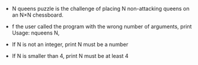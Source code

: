 * N queens puzzle is the challenge of placing N non-attacking queens on an N×N chessboard.

* f the user called the program with the wrong number of arguments, print Usage: nqueens N,

* If N is not an integer, print N must be a number

* If N is smaller than 4, print N must be at least 4
